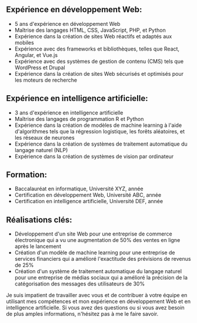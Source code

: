 Expérience en développement Web:
---------------------------------

* 5 ans d'expérience en développement Web
* Maîtrise des langages HTML, CSS, JavaScript, PHP, et Python
* Expérience dans la création de sites Web réactifs et adaptés aux mobiles
* Expérience avec des frameworks et bibliothèques, telles que React, Angular, et Vue.js
* Expérience avec des systèmes de gestion de contenu (CMS) tels que WordPress et Drupal
* Expérience dans la création de sites Web sécurisés et optimisés pour les moteurs de recherche

Expérience en intelligence artificielle:
-------------------------------------

* 3 ans d'expérience en intelligence artificielle
* Maîtrise des langages de programmation R et Python
* Expérience dans la création de modèles de machine learning à l'aide d'algorithmes tels que la régression logistique, les forêts aléatoires, et les réseaux de neurones
* Expérience dans la création de systèmes de traitement automatique du langage naturel (NLP)
* Expérience dans la création de systèmes de vision par ordinateur

Formation:
-----------

* Baccalauréat en informatique, Université XYZ, année
* Certification en développement Web, Université ABC, année
* Certification en intelligence artificielle, Université DEF, année

Réalisations clés:
-----------------

* Développement d'un site Web pour une entreprise de commerce électronique qui a vu une augmentation de 50% des ventes en ligne après le lancement
* Création d'un modèle de machine learning pour une entreprise de services financiers qui a amélioré l'exactitude des prévisions de revenus de 25%
* Création d'un système de traitement automatique du langage naturel pour une entreprise de médias sociaux qui a amélioré la précision de la catégorisation des messages des utilisateurs de 30%

Je suis impatient de travailler avec vous et de contribuer à votre équipe en utilisant mes compétences et mon expérience en développement Web et en intelligence artificielle. Si vous avez des questions ou si vous avez besoin de plus amples informations, n'hésitez pas à me le faire savoir.